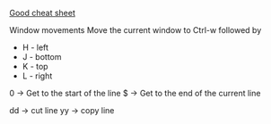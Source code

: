 [Good cheat sheet](https://vim.rtorr.com/)

Window movements
Move the current window to Ctrl-w followed by 
- H - left
- J - bottom
- K - top
- L - right


0 -> Get to the start of the line
$ -> Get to the end of the current line


dd -> cut line
yy -> copy line
